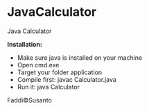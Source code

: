 # JavaCalculator

Java Calculator

<b>Installation:</b>
<ul>
  <li>Make sure java is installed on your machine</li>
  <li>Open cmd.exe</li>
  <li>Target your folder application</li>
  <li>Compile first: javac Calculator.java</li>
  <li>Run it: java Calculator</li>
</ul>

Faddi&copy;Susanto
